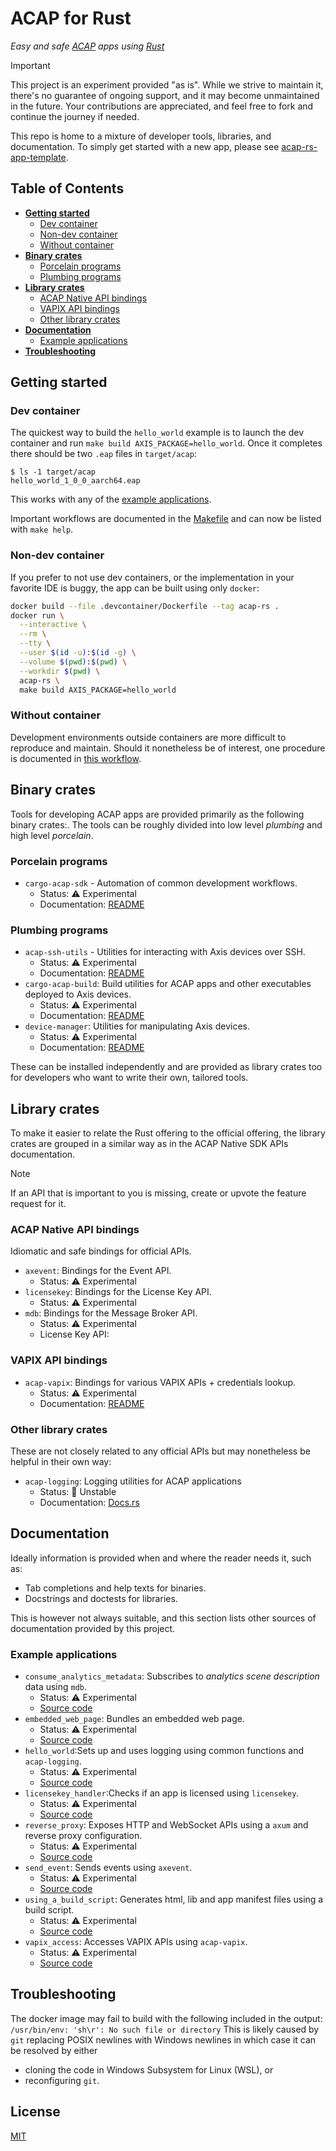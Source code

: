 # ACAP for Rust

_Easy and safe [ACAP] apps using [Rust]_

> [!IMPORTANT]
> This project is an experiment provided "as is".
> While we strive to maintain it, there's no guarantee of ongoing support, and it may become
> unmaintained in the future.
> Your contributions are appreciated, and feel free to fork and continue the journey if needed.

This repo is home to a mixture of developer tools, libraries, and documentation.
To simply get started with a new app, please
see [acap-rs-app-template](https://github.com/AxisCommunications/acap-rs-app-template).

## Table of Contents

- [**Getting started**](#getting-started)
  - [Dev container](#dev-container)
  - [Non-dev container](#non-dev-container)
  - [Without container](#without-container)
- [**Binary crates**](#binary-crates)
  - [Porcelain programs](#porcelain-programs)
  - [Plumbing programs](#plumbing-programs)
- [**Library crates**](#library-crates)
  - [ACAP Native API bindings](#acap-native-api-bindings)
  - [VAPIX API bindings](#vapix-api-bindings)
  - [Other library crates](#other-library-crates)
- [**Documentation**](#documentation)
  - [Example applications](#example-applications)
- [**Troubleshooting**](#troubleshooting)

## Getting started

### Dev container

The quickest way to build the `hello_world` example is to launch the dev container and
run `make build AXIS_PACKAGE=hello_world`.
Once it completes there should be two `.eap` files in `target/acap`:

```console
$ ls -1 target/acap
hello_world_1_0_0_aarch64.eap
```

This works with any of the [example applications](#example-applications).

Important workflows are documented in the [Makefile](./Makefile) and can now be listed with
`make help`.

### Non-dev container

If you prefer to not use dev containers, or the implementation in your favorite IDE is buggy, the
app can be built using
only `docker`:

```sh
docker build --file .devcontainer/Dockerfile --tag acap-rs .
docker run \
  --interactive \
  --rm \
  --tty \
  --user $(id -u):$(id -g) \
  --volume $(pwd):$(pwd) \
  --workdir $(pwd) \
  acap-rs \
  make build AXIS_PACKAGE=hello_world
```

### Without container

Development environments outside containers are more difficult to reproduce and maintain.
Should it nonetheless be of interest, one procedure is documented
in [this workflow](.github/workflows/on-host-workflow.yml).

## Binary crates

Tools for developing ACAP apps are provided primarily as the following binary crates:.
The tools can be roughly divided into low level _plumbing_ and high level _porcelain_.

### Porcelain programs

- `cargo-acap-sdk` - Automation of common development workflows.
  - Status: ⚠️ Experimental
  - Documentation: [README](crates/cargo-acap-sdk/README.md)

### Plumbing programs

- `acap-ssh-utils` - Utilities for interacting with Axis devices over SSH.
  - Status: ⚠️ Experimental
  - Documentation: [README](crates/acap-ssh-utils/README.md)
- `cargo-acap-build`: Build utilities for ACAP apps and other executables deployed to Axis devices.
  - Status: ⚠️ Experimental
  - Documentation: [README](crates/cargo-acap-build/README.md)
- `device-manager`: Utilities for manipulating Axis devices.
  - Status: ⚠️ Experimental
  - Documentation: [README](crates/device-manager/README.md)

These can be installed independently and are provided as library crates too for developers who want
to write their own,
tailored tools.

## Library crates

To make it easier to relate the Rust offering to the official offering, the library crates are
grouped in a similar way as in the ACAP Native SDK APIs documentation.

> [!NOTE]
> If an API that is important to you is missing, create or upvote the feature request for it.

### ACAP Native API bindings

Idiomatic and safe bindings for official APIs.

- `axevent`: Bindings for the Event API.
  - Status: ⚠️ Experimental
- `licensekey`: Bindings for the License Key API.
  - Status: ⚠️ Experimental
- `mdb`: Bindings for the Message Broker API.
  - Status: ⚠️ Experimental
  - License Key API:

### VAPIX API bindings

- `acap-vapix`: Bindings for various VAPIX APIs + credentials lookup.
  - Status: ⚠️ Experimental
  - Documentation: [README](crates/acap-vapix/README.md)

### Other library crates

These are not closely related to any official APIs but may nonetheless be helpful in their own way:

- `acap-logging`: Logging utilities for ACAP applications
  - Status: 🚧 Unstable
  - Documentation: [Docs.rs](https://docs.rs/acap-logging/latest/acap_logging/)

## Documentation

Ideally information is provided when and where the reader needs it, such as:

- Tab completions and help texts for binaries.
- Docstrings and doctests for libraries.

This is however not always suitable, and this section lists other sources of documentation provided
by this project.

### Example applications

- `consume_analytics_metadata`: Subscribes to _analytics scene description_ data using `mdb`.
  - Status: ⚠️ Experimental
  - [Source code](apps/consume_analytics_metadata/src/main.rs)
- `embedded_web_page`: Bundles an embedded web page.
  - Status: ⚠️ Experimental
  - [Source code](apps/embedded_web_page/src/main.rs)
- `hello_world`:Sets up and uses logging using common functions and `acap-logging`.
  - Status: ⚠️ Experimental
  - [Source code](apps/hello_world/src/main.rs)
- `licensekey_handler`:Checks if an app is licensed using `licensekey`.
  - Status: ⚠️ Experimental
  - [Source code](apps/licensekey_handler/src/main.rs)
- `reverse_proxy`: Exposes HTTP and WebSocket APIs using a `axum` and reverse proxy configuration.
  - Status: ⚠️ Experimental
  - [Source code](apps/reverse_proxy/src/main.rs)
- `send_event`: Sends events using `axevent`.
  - Status: ⚠️ Experimental
  - [Source code](apps/send_event/src/main.rs)
- `using_a_build_script`: Generates html, lib and app manifest files using a build script.
  - Status: ⚠️ Experimental
  - [Source code](apps/using_a_build_script/src/main.rs)
- `vapix_access`: Accesses VAPIX APIs using `acap-vapix`.
  - Status: ⚠️ Experimental
  - [Source code](apps/vapix_access/src/main.rs)

## Troubleshooting

The docker image may fail to build with the following included in the output:
`/usr/bin/env: 'sh\r': No such file or directory`
This is likely caused by `git` replacing POSIX newlines with Windows newlines in which case it can
be resolved by either

- cloning the code in Windows Subsystem for Linux (WSL), or
- reconfiguring `git`.

## License

[MIT](LICENSE)

[ACAP]: https://axiscommunications.github.io/acap-documentation/

[Rust]: https://doc.rust-lang.org/
